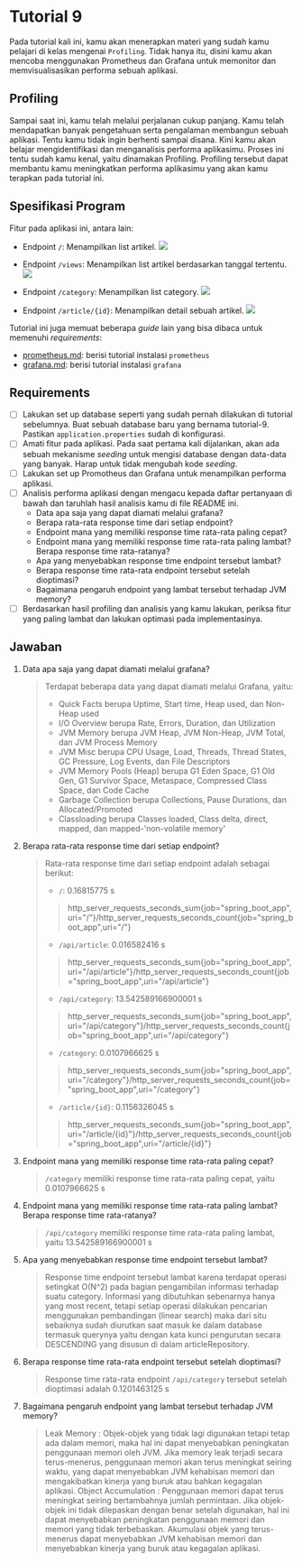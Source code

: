 # Tutorial 9
Pada tutorial kali ini, kamu akan menerapkan materi yang sudah kamu pelajari di kelas mengenai `Profiling`. Tidak hanya itu, disini kamu akan mencoba menggunakan Prometheus dan Grafana untuk memonitor dan memvisualisasikan performa sebuah aplikasi.


## Profiling
Sampai saat ini, kamu telah melalui perjalanan cukup panjang. Kamu telah mendapatkan banyak pengetahuan serta pengalaman membangun sebuah aplikasi. Tentu kamu tidak ingin berhenti sampai disana. Kini kamu akan belajar mengidentifikasi dan menganalisis performa aplikasimu. Proses ini tentu sudah kamu kenal, yaitu dinamakan Profiling. Profiling tersebut dapat membantu kamu meningkatkan performa aplikasimu yang akan kamu terapkan pada tutorial ini.


## Spesifikasi Program
Fitur pada aplikasi ini, antara lain:
- Endpoint `/`: Menampilkan list artikel.
  ![](https://i.imgur.com/VzlgCGF.png) <br>

- Endpoint `/views`: Menampilkan list artikel berdasarkan tanggal tertentu.
  ![](https://i.imgur.com/X4gerwB.png) <br>

- Endpoint `/category`: Menampilkan list category.
  ![](https://i.imgur.com/fCEDrVw.png) <br>

- Endpoint `/article/{id}`: Menampilkan detail sebuah artikel.
  ![](https://i.imgur.com/9652SEj.png)

Tutorial ini juga memuat beberapa _guide_ lain yang bisa dibaca untuk memenuhi _requirements_:

- [prometheus.md](prometheus.md): berisi tutorial instalasi `prometheus`
- [grafana.md](grafana.md): berisi tutorial instalasi `grafana`


## Requirements
- [ ] Lakukan set up database seperti yang sudah pernah dilakukan di tutorial sebelumnya. Buat sebuah database baru yang bernama tutorial-9. Pastikan `application.properties` sudah di konfigurasi.
- [ ] Amati fitur pada aplikasi. Pada saat pertama kali dijalankan, akan ada sebuah mekanisme *seeding* untuk mengisi database dengan data-data yang banyak. Harap untuk tidak mengubah kode *seeding*.
- [ ] Lakukan set up Promotheus dan Grafana untuk menampilkan performa aplikasi.
- [ ] Analisis performa aplikasi dengan mengacu kepada daftar pertanyaan di bawah dan taruhlah hasil analisis kamu di file README ini.
  - Data apa saja yang dapat diamati melalui grafana?
  - Berapa rata-rata response time dari setiap endpoint?
  - Endpoint mana yang memiliki response time rata-rata paling cepat?
  - Endpoint mana yang memiliki response time rata-rata paling lambat? Berapa response time rata-ratanya?
  - Apa yang menyebabkan response time endpoint tersebut lambat?
  - Berapa response time rata-rata endpoint tersebut setelah dioptimasi?
  - Bagaimana pengaruh endpoint yang lambat tersebut terhadap JVM memory?
- [ ] Berdasarkan hasil profiling dan analisis yang kamu lakukan, periksa fitur yang paling lambat dan lakukan optimasi pada implementasinya.

## Jawaban
1. Data apa saja yang dapat diamati melalui grafana? 
   > Terdapat beberapa data yang dapat diamati melalui Grafana, yaitu:
   > - Quick Facts berupa Uptime, Start time, Heap used, dan Non-Heap used
   > - I/O Overview berupa Rate, Errors, Duration, dan Utilization
   > - JVM Memory berupa JVM Heap, JVM Non-Heap, JVM Total, dan JVM Process Memory
   > - JVM Misc berupa CPU Usage, Load, Threads, Thread States, GC Pressure, Log Events, dan File Descriptors
   > - JVM Memory Pools (Heap) berupa G1 Eden Space, G1 Old Gen, G1 Survivor Space, Metaspace, Compressed Class Space, dan Code Cache
   > - Garbage Collection berupa Collections, Pause Durations, dan Allocated/Promoted
   > - Classloading berupa Classes loaded, Class delta, direct, mapped, dan mapped-'non-volatile memory'
2. Berapa rata-rata response time dari setiap endpoint?
   > Rata-rata response time dari setiap endpoint adalah sebagai berikut: <br>
   > - `/`: 0.16815775 s <br>
   > > http_server_requests_seconds_sum{job="spring_boot_app",uri="/"}/http_server_requests_seconds_count{job="spring_boot_app",uri="/"}
   > - `/api/article`: 0.016582416 s <br>
   > > http_server_requests_seconds_sum{job="spring_boot_app",uri="/api/article"}/http_server_requests_seconds_count{job="spring_boot_app",uri="/api/article"}
   > - `/api/category`: 13.542589166900001 s <br>
   > > http_server_requests_seconds_sum{job="spring_boot_app",uri="/api/category"}/http_server_requests_seconds_count{job="spring_boot_app",uri="/api/category"}
   > - `/category`: 0.0107966625 s <br>
   > > http_server_requests_seconds_sum{job="spring_boot_app",uri="/category"}/http_server_requests_seconds_count{job="spring_boot_app",uri="/category"}
   > - `/article/{id}`: 0.1156326045 s <br>
   > > http_server_requests_seconds_sum{job="spring_boot_app",uri="/article/{id}"}/http_server_requests_seconds_count{job="spring_boot_app",uri="/article/{id}"}
3. Endpoint mana yang memiliki response time rata-rata paling cepat?
   > ```/category``` memiliki response time rata-rata paling cepat, yaitu 0.0107966625 s
4. Endpoint mana yang memiliki response time rata-rata paling lambat? Berapa response time rata-ratanya?
   > ```/api/category``` memiliki response time rata-rata paling lambat, yaitu 13.542589166900001 s
5. Apa yang menyebabkan response time endpoint tersebut lambat?
   > Response time endpoint tersebut lambat karena terdapat operasi setingkat O(N^2) pada bagian pengambilan informasi terhadap suatu category. Informasi yang dibutuhkan sebenarnya hanya yang most recent, tetapi setiap operasi dilakukan pencarian menggunakan pembandingan (linear search) maka dari situ sebaiknya sudah diurutkan saat masuk ke dalam database termasuk querynya yaitu dengan kata kunci pengurutan secara DESCENDING yang disusun di dalam articleRepository.
6. Berapa response time rata-rata endpoint tersebut setelah dioptimasi?
   > Response time rata-rata endpoint ```/api/category``` tersebut setelah dioptimasi adalah 0.1201463125 s
7. Bagaimana pengaruh endpoint yang lambat tersebut terhadap JVM memory?
   > Leak Memory : Objek-objek yang tidak lagi digunakan tetapi tetap ada dalam memori, maka hal ini dapat menyebabkan peningkatan penggunaan memori oleh JVM. Jika memory leak terjadi secara terus-menerus, penggunaan memori akan terus meningkat seiring waktu, yang dapat menyebabkan JVM kehabisan memori dan mengakibatkan kinerja yang buruk atau bahkan kegagalan aplikasi.
   > Object Accumulation : Penggunaan memori dapat terus meningkat seiring bertambahnya jumlah permintaan. Jika objek-objek ini tidak dilepaskan dengan benar setelah digunakan, hal ini dapat menyebabkan peningkatan penggunaan memori dan memori yang tidak terbebaskan. Akumulasi objek yang terus-menerus dapat menyebabkan JVM kehabisan memori dan menyebabkan kinerja yang buruk atau kegagalan aplikasi.